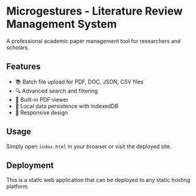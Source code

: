 # Microgestures - Literature Review Management System

A professional academic paper management tool for researchers and scholars.

## Features

- 📚 Batch file upload for PDF, DOC, JSON, CSV files
- 🔍 Advanced search and filtering
- 📄 Built-in PDF viewer
- 💾 Local data persistence with IndexedDB
- 📱 Responsive design

## Usage

Simply open `index.html` in your browser or visit the deployed site.

## Deployment

This is a static web application that can be deployed to any static hosting platform.